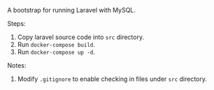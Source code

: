 A bootstrap for running Laravel with MySQL.

Steps:
1. Copy laravel source code into `src` directory.
2. Run `docker-compose build`.
3. Run `docker-compose up -d`.

Notes:
1. Modify `.gitignore` to enable checking in files under `src` directory.

